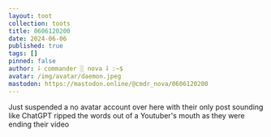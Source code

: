 ```yaml
---
layout: toot
collection: toots
title: 0606120200
date: 2024-06-06
published: true
tags: []
pinned: false
author: ⸸ commander ░ nova ⸸ :~$
avatar: /img/avatar/daemon.jpeg
mastodon: https://mastodon.online/@cmdr_nova/0606120200
---
```


Just suspended a no avatar account over here with their only post sounding like ChatGPT ripped the words out of a Youtuber's mouth as they were ending their video
